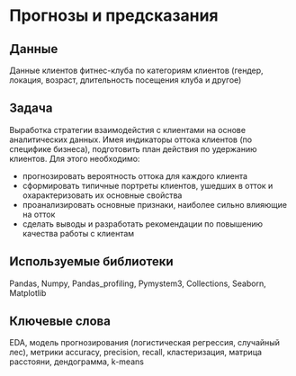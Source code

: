 # Прогнозы и предсказания

## Данные
Данные клиентов фитнес-клуба по категориям клиентов (гендер, локация, возраст, длительность посещения клуба и другое)

## Задача
Выработка стратегии взаимодейстия с клиентами на основе аналитических данных. Имея индикаторы оттока клиентов (по специфике бизнеса), подготовить план действия по удержанию клиентов.
Для этого необходимо:
- прогнозировать вероятность оттока для каждого клиента
- сформировать типичные портреты клиентов, ушедших в отток и охарактеризовать их основные свойства
- проанализировать основные признаки, наиболее сильно влияющие на отток
- сделать выводы и разработать рекомендации по повышению качества работы с клиентам

## Используемые библиотеки
Pandas, Numpy, Pandas_profiling, Pymystem3, Collections, Seaborn, Matplotlib

## Ключевые слова
EDA, модель прогнозирования (логистическая регрессия, случайный лес), метрики accuracy, precision, recall, кластеризация, матрица расстояни, дендограмма, k-means
